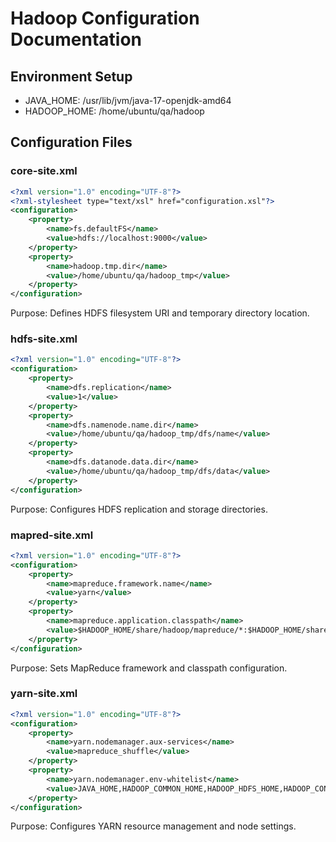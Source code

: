 # Hadoop Configuration Documentation
## Environment Setup
* JAVA_HOME: /usr/lib/jvm/java-17-openjdk-amd64
* HADOOP_HOME: /home/ubuntu/qa/hadoop
## Configuration Files
### core-site.xml
```xml
<?xml version="1.0" encoding="UTF-8"?>
<?xml-stylesheet type="text/xsl" href="configuration.xsl"?>
<configuration>
    <property>
        <name>fs.defaultFS</name>
        <value>hdfs://localhost:9000</value>
    </property>
    <property>
        <name>hadoop.tmp.dir</name>
        <value>/home/ubuntu/qa/hadoop_tmp</value>
    </property>
</configuration>
```
Purpose: Defines HDFS filesystem URI and temporary directory location.
### hdfs-site.xml
```xml
<?xml version="1.0" encoding="UTF-8"?>
<configuration>
    <property>
        <name>dfs.replication</name>
        <value>1</value>
    </property>
    <property>
        <name>dfs.namenode.name.dir</name>
        <value>/home/ubuntu/qa/hadoop_tmp/dfs/name</value>
    </property>
    <property>
        <name>dfs.datanode.data.dir</name>
        <value>/home/ubuntu/qa/hadoop_tmp/dfs/data</value>
    </property>
</configuration>
```
Purpose: Configures HDFS replication and storage directories.
### mapred-site.xml
```xml
<?xml version="1.0" encoding="UTF-8"?>
<configuration>
    <property>
        <name>mapreduce.framework.name</name>
        <value>yarn</value>
    </property>
    <property>
        <name>mapreduce.application.classpath</name>
        <value>$HADOOP_HOME/share/hadoop/mapreduce/*:$HADOOP_HOME/share/hadoop/mapreduce/lib/*</value>
    </property>
</configuration>
```
Purpose: Sets MapReduce framework and classpath configuration.
### yarn-site.xml
```xml
<?xml version="1.0" encoding="UTF-8"?>
<configuration>
    <property>
        <name>yarn.nodemanager.aux-services</name>
        <value>mapreduce_shuffle</value>
    </property>
    <property>
        <name>yarn.nodemanager.env-whitelist</name>
        <value>JAVA_HOME,HADOOP_COMMON_HOME,HADOOP_HDFS_HOME,HADOOP_CONF_DIR,CLASSPATH_PREPEND_DISTCACHE,HADOOP_YARN_HOME,HADOOP_HOME</value>
    </property>
</configuration>
```
Purpose: Configures YARN resource management and node settings.
